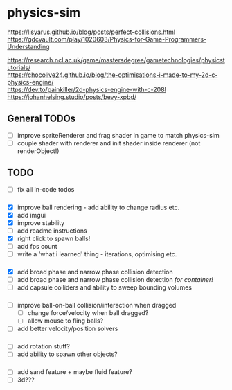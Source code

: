 # physics-sim

<https://lisyarus.github.io/blog/posts/perfect-collisions.html>\
<https://gdcvault.com/play/1020603/Physics-for-Game-Programmers-Understanding>

<https://research.ncl.ac.uk/game/mastersdegree/gametechnologies/physicstutorials/> \
<https://chocolive24.github.io/blog/the-optimisations-i-made-to-my-2d-c-physics-engine/> \
<https://dev.to/painkiller/2d-physics-engine-with-c-208l> \
<https://johanhelsing.studio/posts/bevy-xpbd/>

## General TODOs

- [ ] improve spriteRenderer and frag shader in game to match physics-sim
- [ ] couple shader with renderer and init shader inside renderer (not renderObject!)

## TODO

- [ ] fix all in-code todos

###

- [x] improve ball rendering - add ability to change radius etc.
- [x] add imgui
- [x] improve stability
- [ ] add readme instructions
- [x] right click to spawn balls!
- [ ] add fps count
- [ ] write a 'what i learned' thing - iterations, optimising etc.

###

- [x] add broad phase and narrow phase collision detection
- [ ] add broad phase and narrow phase collision detection _for container!_
- [ ] add capsule colliders and ability to sweep bounding volumes

###

- [ ] improve ball-on-ball collision/interaction when dragged
  - [ ] change force/velocity when ball dragged?
  - [ ] allow mouse to fling balls?
- [ ] add better velocity/position solvers

###

- [ ] add rotation stuff?
- [ ] add ability to spawn other objects?

###

- [ ] add sand feature + maybe fluid feature?
- [ ] 3d???
